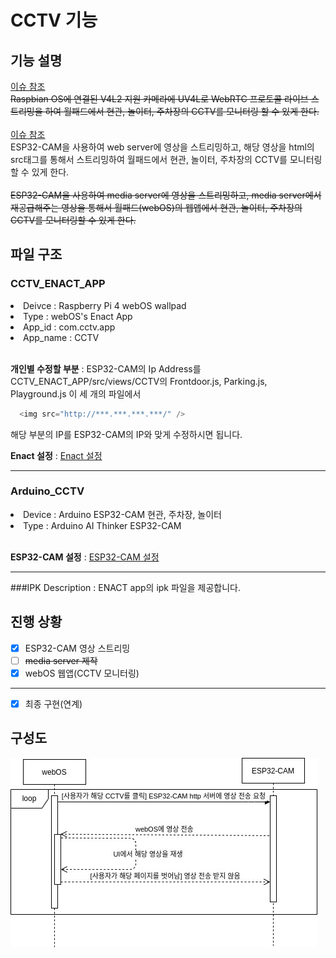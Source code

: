 # CCTV 기능
## 기능 설명
<a href="https://github.com/webOS-KOSS/entrance_cam/issues/2">이슈 참조</a><br/>
~~Raspbian OS에 연결된 V4L2 지원 카메라에 UV4L로 WebRTC 프로토콜 라이브 스트리밍을 하여 월패드에서 현관, 놀이터, 주차장의 CCTV를 모니터링 할 수 있게 한다.~~ <br/>
<br/>
<a href="https://github.com/webOS-KOSS/CCTV/issues/1">이슈 참조</a><br/>
ESP32-CAM을 사용하여 web server에 영상을 스트리밍하고, 해당 영상을 html의 src태그를 통해서 스트리밍하여 월패드에서 현관, 놀이터, 주차장의 CCTV를 모니터링할 수 있게 한다. <br/>
<br/>
~~ESP32-CAM을 사용하여 media server에 영상을 스트리밍하고, media server에서 재공급해주는 영상을 통해서 월패드(webOS)의 웹앱에서 현관, 놀이터, 주차장의 CCTV를 모니터링할 수 있게 한다.~~ 

## 파일 구조
### CCTV_ENACT_APP
<li>Deivce : Raspberry Pi 4 webOS wallpad </li>
<li>Type : webOS's Enact App </li>
<li>App_id : com.cctv.app </li>
<li>App_name : CCTV </li>
<br/>

__개인별 수정할 부분__ : ESP32-CAM의 Ip Address를 CCTV_ENACT_APP/src/views/CCTV의 Frontdoor.js, Parking.js, Playground.js 이 세 개의 파일에서 <br />

```javascript
  <img src="http://***.***.***.***/" />
```
해당 부분의 IP를 ESP32-CAM의 IP와 맞게 수정하시면 됩니다.
<br/>

__Enact 설정__ : <a href="">Enact 설정</a>

---

### Arduino_CCTV
<li>Device : Arduino ESP32-CAM 현관, 주차장, 놀이터 </li>
<li>Type : Arduino AI Thinker ESP32-CAM </li>
<br/>

__ESP32-CAM 설정__ : <a href="">ESP32-CAM 설정</a>

---

###IPK
Description : ENACT app의 ipk 파일을 제공합니다.

## 진행 상황

- [X] ESP32-CAM 영상 스트리밍
- [ ] ~~media server 제작~~
- [X] webOS 웹앱(CCTV 모니터링)
---
- [X] 최종 구현(연계)

## 구성도

![구성도](CCTV.jpg)
